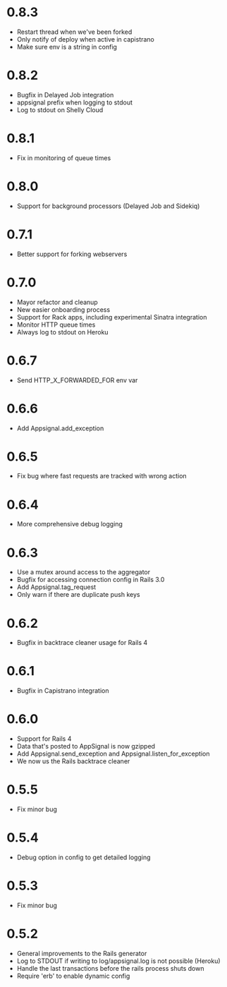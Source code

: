 # 0.8.3
* Restart thread when we've been forked
* Only notify of deploy when active in capistrano
* Make sure env is a string in config

# 0.8.2
* Bugfix in Delayed Job integration
* appsignal prefix when logging to stdout
* Log to stdout on Shelly Cloud

# 0.8.1
* Fix in monitoring of queue times

# 0.8.0
* Support for background processors (Delayed Job and Sidekiq)

# 0.7.1
* Better support for forking webservers

# 0.7.0
* Mayor refactor and cleanup
* New easier onboarding process
* Support for Rack apps, including experimental Sinatra integration
* Monitor HTTP queue times
* Always log to stdout on Heroku

# 0.6.7
* Send HTTP_X_FORWARDED_FOR env var

# 0.6.6
* Add Appsignal.add_exception

# 0.6.5
* Fix bug where fast requests are tracked with wrong action

# 0.6.4
* More comprehensive debug logging

# 0.6.3
* Use a mutex around access to the aggregator
* Bugfix for accessing connection config in Rails 3.0
* Add Appsignal.tag_request
* Only warn if there are duplicate push keys

# 0.6.2
* Bugfix in backtrace cleaner usage for Rails 4

# 0.6.1
* Bugfix in Capistrano integration

# 0.6.0
* Support for Rails 4
* Data that's posted to AppSignal is now gzipped
* Add Appsignal.send_exception and Appsignal.listen_for_exception
* We now us the Rails backtrace cleaner

# 0.5.5
* Fix minor bug

# 0.5.4
* Debug option in config to get detailed logging

# 0.5.3
* Fix minor bug

# 0.5.2
* General improvements to the Rails generator
* Log to STDOUT if writing to log/appsignal.log is not possible (Heroku)
* Handle the last transactions before the rails process shuts down
* Require 'erb' to enable dynamic config
